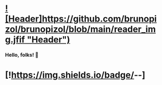 # [![Header]https://github.com/brunopizol/brunopizol/blob/main/reader_img.jfif "Header")](https://github.com/brunopizol/brunopizol/)

### Hello, folks! 👋
# [!https://img.shields.io/badge/<tools>-<Unity>-<green>]
<!--
**brunopizol/brunopizol** is a ✨ _special_ ✨ repository because its `README.md` (this file) appears on your GitHub profile.

Here are some ideas to get you started:

- 🔭 I’m currently working on ...
- 🌱 I’m currently learning ...
- 👯 I’m looking to collaborate on ...
- 🤔 I’m looking for help with ...
- 💬 Ask me about ...
- 📫 How to reach me: ...
- 😄 Pronouns: ...
- ⚡ Fun fact: ...
-->
